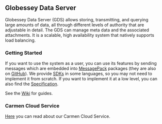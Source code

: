 ## Globessey Data Server

Globessey Data Server (GDS) allows storing, transmitting, and querying large amounts of data, all through different levels of authority that are adjustable in detail. The GDS can manage meta data and the associated attachments. It is a scalable, high availability system that natively supports load balancing.

### Getting Started

If you want to use the system as a user, you can use its features by sending messages which are embedded into [MessagePack](https://msgpack.org/) packages (they are also on [GitHub](https://github.com/msgpack)). We provide [SDKs](https://github.com/arh-eu/gds/wiki/SDK) in some languages, so you may not need to implement it from scratch. If you want to implement it at a low level, you can also find the [Specification](https://github.com/arh-eu/gds/wiki/Specification).

See the [Wiki](https://github.com/arh-eu/gds/wiki) for guides.

### Carmen Cloud Service

[Here](https://github.com/arh-eu/carmen-cloud) you can read about our Carmen Cloud Service.
